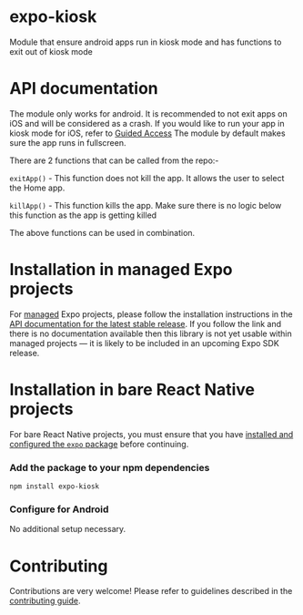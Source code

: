 # expo-kiosk

Module that ensure android apps run in kiosk mode and has functions to exit out of kiosk mode

# API documentation

The module only works for android. It is recommended to not exit apps on iOS and will be considered as a crash. If you would like to run your app in kiosk mode for iOS, refer to [Guided Access](https://support.apple.com/en-in/HT202612)
The module by default makes sure the app runs in fullscreen.

There are 2 functions that can be called from the repo:-

`exitApp()` - This function does not kill the app. It allows the user to select the Home app.

`killApp()` - This function kills the app. Make sure there is no logic below this function as the app is getting killed

The above functions can be used in combination.

# Installation in managed Expo projects

For [managed](https://docs.expo.dev/archive/managed-vs-bare/) Expo projects, please follow the installation instructions in the [API documentation for the latest stable release](#api-documentation). If you follow the link and there is no documentation available then this library is not yet usable within managed projects &mdash; it is likely to be included in an upcoming Expo SDK release.

# Installation in bare React Native projects

For bare React Native projects, you must ensure that you have [installed and configured the `expo` package](https://docs.expo.dev/bare/installing-expo-modules/) before continuing.

### Add the package to your npm dependencies

```
npm install expo-kiosk
```


### Configure for Android


No additional setup necessary.

# Contributing

Contributions are very welcome! Please refer to guidelines described in the [contributing guide]( https://github.com/expo/expo#contributing).
